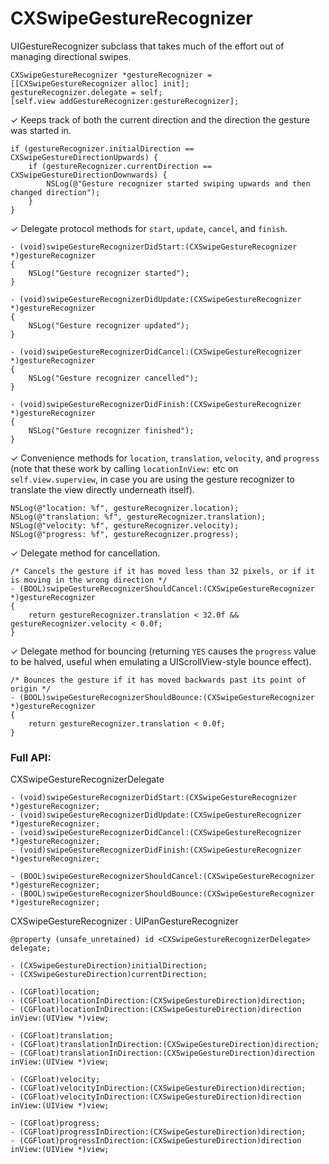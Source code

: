 CXSwipeGestureRecognizer
========================

UIGestureRecognizer subclass that takes much of the effort out of managing directional swipes.

    CXSwipeGestureRecognizer *gestureRecognizer = [[CXSwipeGestureRecognizer alloc] init];
    gestureRecognizer.delegate = self;
    [self.view addGestureRecognizer:gestureRecognizer];

✓ Keeps track of both the current direction and the direction the gesture was started in.

    if (gestureRecognizer.initialDirection == CXSwipeGestureDirectionUpwards) {
        if (gestureRecognizer.currentDirection == CXSwipeGestureDirectionDownwards) {
            NSLog(@"Gesture recognizer started swiping upwards and then changed direction");
        }
    }

✓ Delegate protocol methods for `start`, `update`, `cancel`, and `finish`.
    
    - (void)swipeGestureRecognizerDidStart:(CXSwipeGestureRecognizer *)gestureRecognizer
    {
        NSLog("Gesture recognizer started");
    }
    
    - (void)swipeGestureRecognizerDidUpdate:(CXSwipeGestureRecognizer *)gestureRecognizer
    {
        NSLog("Gesture recognizer updated");
    }
    
    - (void)swipeGestureRecognizerDidCancel:(CXSwipeGestureRecognizer *)gestureRecognizer
    {
        NSLog("Gesture recognizer cancelled");
    }
    
    - (void)swipeGestureRecognizerDidFinish:(CXSwipeGestureRecognizer *)gestureRecognizer
    {
        NSLog("Gesture recognizer finished");
    }

✓ Convenience methods for `location`, `translation`, `velocity`, and `progress` (note that these work by calling `locationInView:` etc on `self.view.superview`, in case you are using the gesture recognizer to translate the view directly underneath itself).

    NSLog(@"location: %f", gestureRecognizer.location);
    NSLog(@"translation: %f", gestureRecognizer.translation);
    NSLog(@"velocity: %f", gestureRecognizer.velocity);
    NSLog(@"progress: %f", gestureRecognizer.progress);

✓ Delegate method for cancellation.

    /* Cancels the gesture if it has moved less than 32 pixels, or if it is moving in the wrong direction */
    - (BOOL)swipeGestureRecognizerShouldCancel:(CXSwipeGestureRecognizer *)gestureRecognizer
    {
        return gestureRecognizer.translation < 32.0f && gestureRecognizer.velocity < 0.0f;
    }

✓ Delegate method for bouncing (returning `YES` causes the `progress` value to be halved, useful when emulating a UIScrollView-style bounce effect).

    /* Bounces the gesture if it has moved backwards past its point of origin */
    - (BOOL)swipeGestureRecognizerShouldBounce:(CXSwipeGestureRecognizer *)gestureRecognizer
    {
        return gestureRecognizer.translation < 0.0f;
    }

### Full API:

CXSwipeGestureRecognizerDelegate <UIGestureRecognizerDelegate>

    - (void)swipeGestureRecognizerDidStart:(CXSwipeGestureRecognizer *)gestureRecognizer;
    - (void)swipeGestureRecognizerDidUpdate:(CXSwipeGestureRecognizer *)gestureRecognizer;
    - (void)swipeGestureRecognizerDidCancel:(CXSwipeGestureRecognizer *)gestureRecognizer;
    - (void)swipeGestureRecognizerDidFinish:(CXSwipeGestureRecognizer *)gestureRecognizer;

    - (BOOL)swipeGestureRecognizerShouldCancel:(CXSwipeGestureRecognizer *)gestureRecognizer;
    - (BOOL)swipeGestureRecognizerShouldBounce:(CXSwipeGestureRecognizer *)gestureRecognizer;

CXSwipeGestureRecognizer : UIPanGestureRecognizer

    @property (unsafe_unretained) id <CXSwipeGestureRecognizerDelegate> delegate;

    - (CXSwipeGestureDirection)initialDirection;
    - (CXSwipeGestureDirection)currentDirection;

    - (CGFloat)location;
    - (CGFloat)locationInDirection:(CXSwipeGestureDirection)direction;
    - (CGFloat)locationInDirection:(CXSwipeGestureDirection)direction inView:(UIView *)view;

    - (CGFloat)translation;
    - (CGFloat)translationInDirection:(CXSwipeGestureDirection)direction;
    - (CGFloat)translationInDirection:(CXSwipeGestureDirection)direction inView:(UIView *)view;

    - (CGFloat)velocity;
    - (CGFloat)velocityInDirection:(CXSwipeGestureDirection)direction;
    - (CGFloat)velocityInDirection:(CXSwipeGestureDirection)direction inView:(UIView *)view;

    - (CGFloat)progress;
    - (CGFloat)progressInDirection:(CXSwipeGestureDirection)direction;
    - (CGFloat)progressInDirection:(CXSwipeGestureDirection)direction inView:(UIView *)view;
